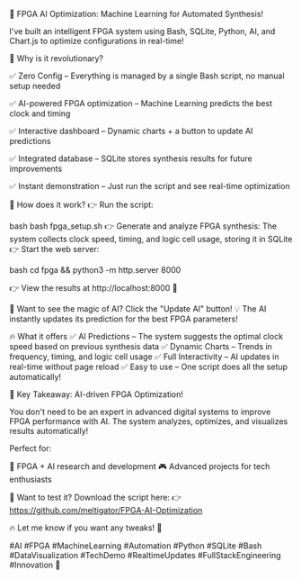 🚀 FPGA AI Optimization: Machine Learning for Automated Synthesis!

I've built an intelligent FPGA system using Bash, SQLite, Python, AI, and Chart.js to optimize configurations in real-time!

🧠 Why is it revolutionary?

✅ Zero Config – Everything is managed by a single Bash script, no manual setup needed 

✅ AI-powered FPGA optimization – Machine Learning predicts the best clock and timing 

✅ Interactive dashboard – Dynamic charts + a button to update AI predictions 

✅ Integrated database – SQLite stores synthesis results for future improvements 

✅ Instant demonstration – Just run the script and see real-time optimization


🎯 How does it work?
👉 Run the script:

bash
bash fpga_setup.sh
👉 Generate and analyze FPGA synthesis: The system collects clock speed, timing, and logic cell usage, storing it in SQLite 
👉 Start the web server:

bash
cd fpga && python3 -m http.server 8000

👉 View the results at http://localhost:8000 🎉

🚀 Want to see the magic of AI? Click the "Update AI" button! 💡 The AI instantly updates its prediction for the best FPGA parameters!

🔥 What it offers
✅ AI Predictions – The system suggests the optimal clock speed based on previous synthesis data 
✅ Dynamic Charts – Trends in frequency, timing, and logic cell usage 
✅ Full Interactivity – AI updates in real-time without page reload 
✅ Easy to use – One script does all the setup automatically!

🎯 Key Takeaway: AI-driven FPGA Optimization!

You don't need to be an expert in advanced digital systems to improve FPGA performance with AI. The system analyzes, optimizes, and visualizes results automatically!

Perfect for: 

🎯 FPGA + AI research and development 
🎮 Advanced projects for tech enthusiasts

🔗 Want to test it? Download the script here: 
👉 https://github.com/meltigator/FPGA-AI-Optimization

🔥 Let me know if you want any tweaks! 🚀 

#AI #FPGA #MachineLearning #Automation #Python #SQLite #Bash #DataVisualization #TechDemo #RealtimeUpdates #FullStackEngineering #Innovation 🎯

